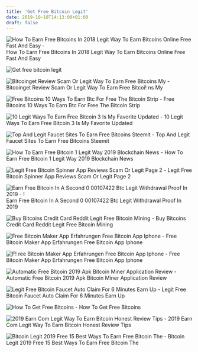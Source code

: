 ```yaml
---
title: 'Get Free Bitcoin Legit'
date: 2019-10-18T14:13:00+01:00
draft: false
---
```


![How To Earn Free Bitcoins In 2018 Legit Way To Earn Bitcoins Online Free Fast And Easy - ](https://i.ytimg.com/vi/tCigxRDFxac/maxresdefault.jpg "How To Earn Free Bitcoins In 2018 Legit Way To Earn Bitcoins Online Free Fast And Easy | Get free bitcoin legit") How To Earn Free Bitcoins In 2018 Legit Way To Earn Bitcoins Online Free Fast And Easy

![Get free bitcoin legit](http://wtokensw.com/wp-content/uploads/2018/10/ccryptafoto1539618004_maxresdefault-1024x576.jpg "Get free bitcoin legit") 

![Bitcoinget Review Scam Or Legit Way To Earn Free Bitcoins My - ](https://myroomismyoffice.com/wp-content/uploads/2018/06/bitcoinget.png "Bitcoinget Review Scam Or Legit Way To Earn Free Bitcoins My | Get free bitcoin legit") Bitcoinget Review Scam Or Legit Way To Earn Free Bitcoi! ns My

![Free Bitcoins 10 Ways To Earn Btc For Free The Bitcoin Strip - ](https://thebitcoinstrip.com/wp-content/uploads/2018/06/300x250_1.gif "Free Bitcoins 10 Ways To Earn Btc For Free The Bitcoin Strip | Get free bitcoin legit") Free Bitcoins 10 Ways To Earn Btc For Free The Bitcoin Strip

![10 Legit Ways To Earn Free Bitcoin 3 Is My Favorite Updated - ](https://thinkmaverick.com/wp-content/uploads/2019/06/Screenshot-2019-07-01-at-12.57.41-PM.png "10 Legit Ways To Earn Free Bitcoin 3 Is My Favorite Updated | Get free bitcoin legit") 10 Legit Ways To Earn Free Bitcoin 3 Is My Favorite Updated

![Top And Legit Faucet Sites To Earn Free Bitcoins Steemit - ](https://steemitimages.com/DQmfP8MjTr8Gs2bLQfSzmRNdfcRmpM4f39S13sNPQLsQ73g/Untitled.png "Top And Legit Fauc!   et Sites To Earn Free Bitcoins Steemit | Get free bitcoin legi!   t") Top And Legit Faucet Sites To Earn Free Bitcoins Steemit

![How To Earn Free Bitcoin 1 Legit Way 2019 Blockchain News - ](https://upcrypto.org/wp-content/uploads/2019/06/how-to-earn-free-bitcoin-1-legit-way-2019-660x330.jpg "How To Earn Free Bitcoin 1 Legit Way 2019 Blockchain News | Get free bitcoin legit") How To Earn Free Bitcoin 1 Legit Way 2019 Blockchain News

![Legit Free Bitcoin Spinner App Reviews Scam Or Legit Page 2 - ](https://i11.servimg.com/u/f11/19/61/82/60/3apps11.jpg "Legit Free Bitcoin Spinner App Reviews Scam Or Legit Page 2 | Get free bitcoin legit") Legit Free Bitcoin Spinner App Reviews Scam Or Legit Page 2

![Earn Free Bitcoin In A Second 0 00107422 Btc Legit Withdrawal Proof In 2019 - !   ](https://i.ytimg.com/vi/05orZ7Ho2hk/maxresdefault.jpg "Earn Free Bitcoin In A Second 0 00107422 Btc Legit Withdrawal Proof In 2019 | Get free bitcoin legit") Earn Free Bitcoin In A Second 0 00107422 Btc Legit Withdrawal Proof In 2019

![Buy Bitcoins Credit Card Reddit Legit Free Bitcoin Mining - ](https://i.redd.it/hun2mqg8i6611.jpg "Buy Bitcoins Credit Card Reddit Legit Free Bitcoin Mining | Get free bitcoin legit") Buy Bitcoins Credit Card Reddit Legit Free Bitcoin Mining

![Free Bitcoin Maker App Erfahrungen Free Bitcoin App Iphone - ](http://starexpress.at/img/92791162731f99c8ed80fb13d9f26051.jpg "Free Bitcoin Maker App Erfahrungen Free Bitcoin App Iphone | Get free bitcoin legit") Free Bitcoin Maker App Erfahrungen Free Bitcoin App Iphone

![F!   ree Bitcoin Maker App Erfahrungen Free Bitcoin App Iphone - ](http://starexpress.at/img/d8f1ad5e059386e0e57df8b990cb41a4.jpg "Fr!   ee Bitcoin Maker App Erfahrungen Free Bitcoin App Iphone | Get free bitcoin legit") Free Bitcoin Maker App Erfahrungen Free Bitcoin App Iphone

![Automatic Free Bitcoin 2019 Apk Bitcoin Miner Application Review - ](http://webproducer.at/img/ff0254eb3ed1d3e0d7270921ee62a6d3.jpg "Automatic Free Bitcoin 2019 Apk Bitcoin Miner Application Review | Get free bitcoin legit") Automatic Free Bitcoin 2019 Apk Bitcoin Miner Application Review

![Legit Free Bitcoin Faucet Auto Claim For 6 Minutes Earn Up - ](https://i.pinimg.com/originals/70/06/09/700609fb5f805ad0b2231f748fd94133.jpg "Legit Free Bitcoin Faucet Auto Claim For 6 Minutes Earn Up | Get free bitcoin legit") Legit Free Bitcoin Faucet Auto Claim For 6 Minutes Earn Up

![How To Get Free Bitcoins - ](https://marketermatt.com/wp-content/uploads/2017/12/free-bitcoin.png "How To Get Free Bitcoins | Get free bitcoin legit") How To Get Free Bitcoins

![2019 Earn Com Legit Way To Earn Bitcoin Honest Review Tips - ](https://i0.wp.com/www.latestonnet.com/wp-content/uploads/2018/06/earn-bitcoin-free-earn.com-review.png?fit=710%2C426&ssl=1 "2019 Earn Com Legit Way To Earn Bitcoin Honest Review Tips | Get free bitcoin legit") 2019 Earn Com Legit Way To Earn Bitcoin Honest Review Tips

![Bitcoin Legit 2019 Free 15 Best Ways To Earn Free Bitcoin The - ](http://movitas.de/img/3ce25c50abe43d884bf55992c6127f26.jpg "Bitcoin Legit 2019 Free 15 Best Ways To Earn Free Bitcoin The | Get free bitcoin legit") Bitcoin Legit 2019 Free 15 Best Ways To Earn Free Bitcoin The